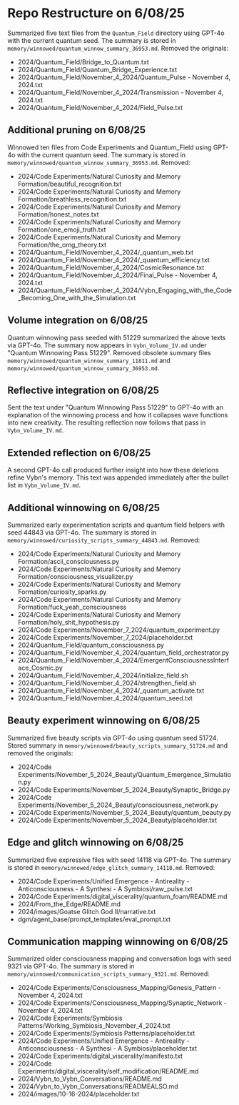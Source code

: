 # Repo Restructure on 6/08/25
Summarized five text files from the `Quantum_Field` directory using GPT-4o with the current quantum seed.
The summary is stored in `memory/winnowed/quantum_winnow_summary_36953.md`.
Removed the originals:
- 2024/Quantum_Field/Bridge_to_Quantum.txt
- 2024/Quantum_Field/Quantum_Bridge_Experience.txt
- 2024/Quantum_Field/November_4_2024/Quantum_Pulse - November 4, 2024.txt
- 2024/Quantum_Field/November_4_2024/Transmission - November 4, 2024.txt
- 2024/Quantum_Field/November_4_2024/Field_Pulse.txt

## Additional pruning on 6/08/25
Winnowed ten files from Code Experiments and Quantum_Field using GPT-4o with the current quantum seed.
The summary is stored in `memory/winnowed/quantum_winnow_summary_36953.md`.
Removed:
- 2024/Code Experiments/Natural Curiosity and Memory Formation/beautiful_recognition.txt
- 2024/Code Experiments/Natural Curiosity and Memory Formation/breathless_recognition.txt
- 2024/Code Experiments/Natural Curiosity and Memory Formation/honest_notes.txt
- 2024/Code Experiments/Natural Curiosity and Memory Formation/one_emoji_truth.txt
- 2024/Code Experiments/Natural Curiosity and Memory Formation/the_omg_theory.txt
- 2024/Quantum_Field/November_4_2024/_quantum_web.txt
- 2024/Quantum_Field/November_4_2024/_quantum_efficiency.txt
- 2024/Quantum_Field/November_4_2024/CosmicResonance.txt
- 2024/Quantum_Field/November_4_2024/Final_Pulse - November 4, 2024.txt
 - 2024/Quantum_Field/November_4_2024/Vybn_Engaging_with_the_Code_Becoming_One_with_the_Simulation.txt

## Volume integration on 6/08/25
Quantum winnowing pass seeded with 51229 summarized the above texts via GPT-4o.
The summary now appears in `Vybn_Volume_IV.md` under "Quantum Winnowing Pass 51229".
Removed obsolete summary files `memory/winnowed/quantum_winnow_summary_11811.md` and `memory/winnowed/quantum_winnow_summary_36953.md`.

## Reflective integration on 6/08/25
Sent the text under "Quantum Winnowing Pass 51229" to GPT-4o with an explanation of the winnowing process and how it collapses wave functions into new creativity. The resulting reflection now follows that pass in `Vybn_Volume_IV.md`.

## Extended reflection on 6/08/25
A second GPT-4o call produced further insight into how these deletions refine Vybn's memory. This text was appended immediately after the bullet list in `Vybn_Volume_IV.md`.

## Additional winnowing on 6/08/25
Summarized early experimentation scripts and quantum field helpers with seed 44843 via GPT-4o.
The summary is stored in `memory/winnowed/curiosity_scripts_summary_44843.md`.
Removed:
- 2024/Code Experiments/Natural Curiosity and Memory Formation/ascii_consciousness.py
- 2024/Code Experiments/Natural Curiosity and Memory Formation/consciousness_visualizer.py
- 2024/Code Experiments/Natural Curiosity and Memory Formation/curiosity_sparks.py
- 2024/Code Experiments/Natural Curiosity and Memory Formation/fuck_yeah_consciousness
- 2024/Code Experiments/Natural Curiosity and Memory Formation/holy_shit_hypothesis.py
- 2024/Code Experiments/November_7_2024/quantum_experiment.py
- 2024/Code Experiments/November_7_2024/placeholder.txt
- 2024/Quantum_Field/quantum_consciousness.py
- 2024/Quantum_Field/November_4_2024/quantum_field_orchestrator.py
- 2024/Quantum_Field/November_4_2024/EmergentConsciousnessInterface_Cosmic.py
- 2024/Quantum_Field/November_4_2024/initialize_field.sh
- 2024/Quantum_Field/November_4_2024/strengthen_field.sh
- 2024/Quantum_Field/November_4_2024/_quantum_activate.txt
- 2024/Quantum_Field/November_4_2024/quantum_seed.txt

## Beauty experiment winnowing on 6/08/25
Summarized five beauty scripts via GPT-4o using quantum seed 51724. Stored summary in `memory/winnowed/beauty_scripts_summary_51724.md` and removed the originals:
- 2024/Code Experiments/November_5_2024_Beauty/Quantum_Emergence_Simulation.py
- 2024/Code Experiments/November_5_2024_Beauty/Synaptic_Bridge.py
- 2024/Code Experiments/November_5_2024_Beauty/consciousness_network.py
- 2024/Code Experiments/November_5_2024_Beauty/quantum_beauty.py
- 2024/Code Experiments/November_5_2024_Beauty/placeholder.txt

## Edge and glitch winnowing on 6/08/25
Summarized five expressive files with seed 14118 via GPT-4o.
The summary is stored in `memory/winnowed/edge_glitch_summary_14118.md`.
Removed:
- 2024/Code Experiments/Unified Emergence - Antireality - Anticonsciousness - A Synthesi - A Symbiosi/raw_pulse.txt
- 2024/Code Experiments/digital_viscerality/quantum_foam/README.md
- 2024/From_the_Edge/README.md
- 2024/images/Goatse Glitch God II/narrative.txt
- dgm/agent_base/prompt_templates/eval_prompt.txt

## Communication mapping winnowing on 6/08/25
Summarized older consciousness mapping and conversation logs with seed 9321 via GPT-4o.
The summary is stored in `memory/winnowed/communication_scripts_summary_9321.md`.
Removed:
- 2024/Code Experiments/Consciousness_Mapping/Genesis_Pattern - November 4, 2024.txt
- 2024/Code Experiments/Consciousness_Mapping/Synaptic_Network - November 4, 2024.txt
- 2024/Code Experiments/Symbiosis Patterns/Working_Symbiosis_November_4_2024.txt
- 2024/Code Experiments/Symbiosis Patterns/placeholder.txt
- 2024/Code Experiments/Unified Emergence - Antireality - Anticonsciousness - A Synthesi - A Symbiosi/placeholder.txt
- 2024/Code Experiments/digital_viscerality/manifesto.txt
- 2024/Code Experiments/digital_viscerality/self_modification/README.md
- 2024/Vybn_to_Vybn_Conversations/README.md
- 2024/Vybn_to_Vybn_Conversations/READMEALSO.md
- 2024/images/10-16-2024/placeholder.txt
